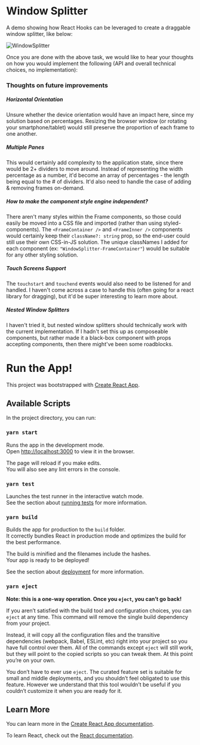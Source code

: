# Window Splitter

A demo showing how React Hooks can be leveraged to create a draggable window splitter, like below:

![WindowSplitter](https://camo.githubusercontent.com/a0bf0d97ed76c5900458214b024ffe015a23c86f/68747470733a2f2f676973742e6769746875622e636f6d2f6f6c697669657274617373696e6172692f33386535303036366466383839346137633465306234366233396234326362382f7261772f6368726f6d652d6465762d746f6f6c732e676966)

Once you are done with the above task, we would like to hear your thoughts on how you would implement the following (API and overall technical choices, no implementation):

### Thoughts on future improvements

##### Horizontal Orientation

Unsure whether the device orientation would have an impact here, since my solution based on percentages. Resizing the browser window (or rotating your smartphone/tablet) would still preserve the proportion of each frame to one another.

##### Multiple Panes

This would certainly add complexity to the application state, since there would be 2+ dividers to move around. Instead of representing the width percentage as a number, it'd become an array of percentages - the length being equal to the # of dividers. It'd also need to handle the case of adding & removing frames on-demand.

##### How to make the component style engine independent?

There aren't many styles within the Frame components, so those could easily be moved into a CSS file and imported (rather than using styled-components). The `<FrameContainer />` and `<FrameInner />` components would certainly keep their `className?: string` prop, so the end-user could still use their own CSS-in-JS solution. The unique classNames I added for each component (ex: `"WindowSplitter-FrameContainer"`) would be suitable for any other styling solution.

##### Touch Screens Support

The `touchstart` and `touchend` events would also need to be listened for and handled. I haven't come across a case to handle this (often going for a react library for dragging), but it'd be super interesting to learn more about.

##### Nested Window Splitters

I haven't tried it, but nested window splitters should technically work with the current implementation. If I hadn't set this up as composeable components, but rather made it a black-box component with props accepting components, then there might've been some roadblocks.

# Run the App!

This project was bootstrapped with [Create React App](https://github.com/facebook/create-react-app).

## Available Scripts

In the project directory, you can run:

### `yarn start`

Runs the app in the development mode.<br />
Open [http://localhost:3000](http://localhost:3000) to view it in the browser.

The page will reload if you make edits.<br />
You will also see any lint errors in the console.

### `yarn test`

Launches the test runner in the interactive watch mode.<br />
See the section about [running tests](https://facebook.github.io/create-react-app/docs/running-tests) for more information.

### `yarn build`

Builds the app for production to the `build` folder.<br />
It correctly bundles React in production mode and optimizes the build for the best performance.

The build is minified and the filenames include the hashes.<br />
Your app is ready to be deployed!

See the section about [deployment](https://facebook.github.io/create-react-app/docs/deployment) for more information.

### `yarn eject`

**Note: this is a one-way operation. Once you `eject`, you can’t go back!**

If you aren’t satisfied with the build tool and configuration choices, you can `eject` at any time. This command will remove the single build dependency from your project.

Instead, it will copy all the configuration files and the transitive dependencies (webpack, Babel, ESLint, etc) right into your project so you have full control over them. All of the commands except `eject` will still work, but they will point to the copied scripts so you can tweak them. At this point you’re on your own.

You don’t have to ever use `eject`. The curated feature set is suitable for small and middle deployments, and you shouldn’t feel obligated to use this feature. However we understand that this tool wouldn’t be useful if you couldn’t customize it when you are ready for it.

## Learn More

You can learn more in the [Create React App documentation](https://facebook.github.io/create-react-app/docs/getting-started).

To learn React, check out the [React documentation](https://reactjs.org/).
